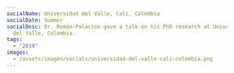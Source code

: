 ```yaml
---
socialName: Universidad del Valle, Cali, Colombia
socialDate: Summer
socialDesc: Dr. Román-Palacios gave a talk on his PhD research at Universidad
  del Valle, Colombia.
tags:
  - "2019"
images:
  - /assets/images/socials/universidad-del-valle-cali-colombia.png
---
```

